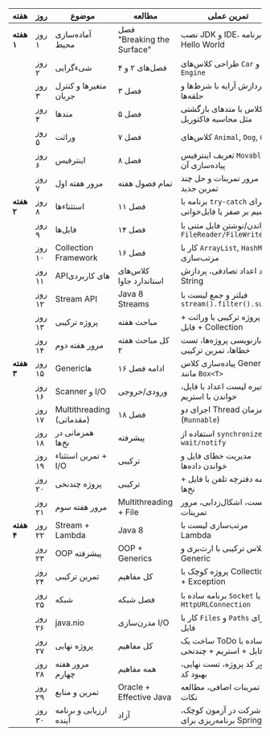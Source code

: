 | **هفته**   | **روز** | **موضوع**                | **مطالعه**                 | **تمرین عملی**                                        |
| ---------- | ------- | ------------------------ | -------------------------- | ----------------------------------------------------- |
| **هفته ۱** | روز ۱   | آماده‌سازی محیط          | فصل "Breaking the Surface" | نصب JDK و IDE، برنامه Hello World                     |
|            | روز ۲   | شی‌ءگرایی                | فصل‌های ۲ و ۴              | طراحی کلاس‌های `Car` و `Engine`                       |
|            | روز ۳   | متغیرها و کنترل جریان    | فصل ۳                      | پردازش آرایه با شرط‌ها و حلقه‌ها                      |
|            | روز ۴   | متدها                    | فصل ۵                      | کلاس با متدهای بازگشتی مثل محاسبه فاکتوریل            |
|            | روز ۵   | وراثت                    | فصل ۷                      | کلاس‌های `Animal`, `Dog`, `Cat`                       |
|            | روز ۶   | اینترفیس                 | فصل ۸                      | تعریف اینترفیس `Movable` و پیاده‌سازی آن              |
|            | روز ۷   | مرور هفته اول            | تمام فصول هفته             | مرور تمرینات و حل چند تمرین جدید                      |
| **هفته ۲** | روز ۸   | استثناء‌ها               | فصل ۱۱                     | برنامه با `try-catch` برای تقسیم بر صفر یا فایل‌خوانی |
|            | روز ۹   | فایل‌ها                  | فصل ۱۴                     | خواندن/نوشتن فایل متنی با `FileReader/FileWriter`     |
|            | روز ۱۰  | Collection Framework     | فصل ۱۶                     | کار با `ArrayList`, `HashMap`، مرتب‌سازی              |
|            | روز ۱۱  | APIهای کاربردی           | کلاس‌های استاندارد جاوا    | تولید اعداد تصادفی، پردازش String                     |
|            | روز ۱۲  | Stream API               | Java 8 Streams             | فیلتر و جمع لیست با `stream().filter().sum()`         |
|            | روز ۱۳  | پروژه ترکیبی             | مباحث هفته                 | پروژه ترکیبی با وراثت + فایل + Collection             |
|            | روز ۱۴  | مرور هفته دوم            | کل مباحث هفته ۲            | بازنویسی پروژه‌ها، تست خطاها، تمرین ترکیبی            |
| **هفته ۳** | روز ۱۵  | Generic‌ها               | ادامه فصل ۱۶               | پیاده‌سازی کلاس Generic مانند `Box<T>`                |
|            | روز ۱۶  | Scanner و I/O            | ورودی/خروجی                | ذخیره لیست اعداد با فایل، خواندن با استریم            |
|            | روز ۱۷  | Multithreading (مقدماتی) | فصل ۱۸                     | اجرای دو Thread همزمان (`Runnable`)                   |
|            | روز ۱۸  | همزمانی در نخ‌ها         | پیشرفته                    | استفاده از `synchronized`, `wait/notify`              |
|            | روز ۱۹  | تمرین استثناء + I/O      | ترکیبی                     | مدیریت خطای فایل و خواندن داده‌ها                     |
|            | روز ۲۰  | پروژه چندنخی             | ترکیبی                     | برنامه دفترچه تلفن با فایل + نخ‌ها                    |
|            | روز ۲۱  | مرور هفته سوم            | Multithreading + File      | تست، اشکال‌زدایی، مرور تمرینات                        |
| **هفته ۴** | روز ۲۲  | Stream + Lambda          | Java 8                     | مرتب‌سازی لیست با Lambda                              |
|            | روز ۲۳  | OOP پیشرفته              | OOP + Generics             | کلاس ترکیبی با ارث‌بری و Generic                      |
|            | روز ۲۴  | تمرین ترکیبی             | کل مفاهیم                  | پروژه کوچک با Collection + Exception                  |
|            | روز ۲۵  | شبکه                     | فصل شبکه                   | برنامه ساده با `Socket` یا `HttpURLConnection`        |
|            | روز ۲۶  | java.nio                 | مدرن‌سازی I/O              | کار با `Files` و `Paths` برای فایل                    |
|            | روز ۲۷  | پروژه نهایی              | کل مفاهیم                  | ساخت یک ToDo ساده با فایل + استریم + چندنخی           |
|            | روز ۲۸  | مرور هفته چهارم          | همه مفاهیم                 | مرور کد پروژه، تست نهایی، بهبود کد                    |
|            | روز ۲۹  | تمرین و منابع            | Oracle + Effective Java    | حل تمرینات اضافی، مطالعه نکات                         |
|            | روز ۳۰  | ارزیابی و برنامه آینده   | آزاد                       | شرکت در آزمون کوچک، برنامه‌ریزی برای Spring           |

